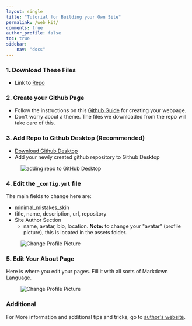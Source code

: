 ```yaml
---
layout: single
title: "Tutorial for Building your Own Site"
permalink: /web_kit/
comments: true
author_profile: false
toc: true
sidebar:
    nav: "docs"
---
```

### 1. Download These Files

- Link to [Repo](https://github.com/israeldi/Web_Kit)

### 2. Create your Github Page

- Follow the instructions on this [Github Guide](https://guides.github.com/features/pages/) for creating your webpage.
- Don't worry about a theme. The files we downloaded from the repo will take care of this.

### 3. Add Repo to Github Desktop (Recommended)
- [Download Github Desktop](https://desktop.github.com)
- Add your newly created github repository to Github Desktop

<figure>
  <img src="{{ '/assets/images/GitDesktop.gif' | relative_url }}" alt="adding repo to GitHub Desktop">
</figure>

### 4. Edit the `_config.yml` file
The main fields to change here are:

- minimal_mistakes_skin 
- title, name, description, url, repository
- Site Author Section
  - name, avatar, bio, location.
**Note:** to change your "avatar" (profile picture), this is located in the assets folder.

<figure>
  <img src="{{ '/assets/images/changeProfilePic.gif' | relative_url }}" alt="Change Profile Picture">
</figure>

### 5. Edit Your About Page
Here is where you edit your pages. Fill it with all sorts of Markdown Language.

<figure>
  <img src="{{ '/assets/images/editPage.gif' | relative_url }}" alt="Change Profile Picture">
</figure>

### Additional

For More information and additional tips and tricks, go to [author's website](https://mmistakes.github.io/minimal-mistakes/docs/configuration/#).

